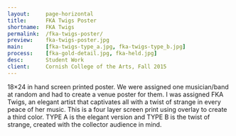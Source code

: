 ```yaml
---
layout:     page-horizontal
title:      FKA Twigs Poster
shortname:  FKA Twigs
permalink:  /fka-twigs-poster/
preview:    fka-twigs-poster.jpg
main:       [fka-twigs-type_a.jpg, fka-twigs-type_b.jpg]
process:    [fka-gold-detail.jpg, fka-held.jpg]
desc:       Student Work
client:     Cornish College of the Arts, Fall 2015
---
```


18×24 in hand screen printed poster. We were assigned one musician/band at random and had to create a venue poster for them. I was assigned FKA Twigs, an elegant artist that captivates all with a twist of strange in every peace of her music. This is a four layer screen print using overlay to create a third color. TYPE A is the elegant version and TYPE B is the twist of strange, created with the collector audience in mind.
